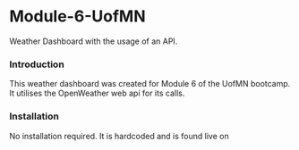 # Module-6-UofMN
 Weather Dashboard with the usage of an API.

### Introduction

This weather dashboard was created for Module 6 of the UofMN bootcamp. It utilises the OpenWeather web api for its calls.

### Installation

No installation required. It is hardcoded and is found live on 